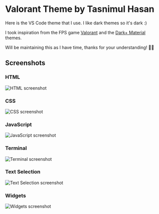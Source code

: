 # Valorant Theme by Tasnimul Hasan

Here is the VS Code theme that I use. I like dark themes so it's dark :) 

I took inspiration from the FPS game [Valorant](https://playvalorant.com/) and the [Dark+ Material](https://marketplace.visualstudio.com/items?itemName=vangware.dark-plus-material) themes.

Will be maintaining this as I have time, thanks for your understanding! 🙏🏽

## Screenshots

### HTML

![HTML screenshot](https://github.com/TasnimulHasan007/valorant-theme/raw/main/screenshots/html.png)

### CSS

![CSS screenshot](https://github.com/TasnimulHasan007/valorant-theme/raw/main/screenshots/css.png)

### JavaScript

![JavaScript screenshot](https://github.com/TasnimulHasan007/valorant-theme/raw/main/screenshots/js.png)

### Terminal

![Terminal screenshot](https://github.com/TasnimulHasan007/valorant-theme/raw/main/screenshots/terminal.jpeg)

### Text Selection

![Text Selection screenshot](https://github.com/TasnimulHasan007/valorant-theme/raw/main/screenshots/text-selection.jpeg)

### Widgets

![Widgets screenshot](https://github.com/TasnimulHasan007/valorant-theme/raw/main/screenshots/widgets.jpeg)

